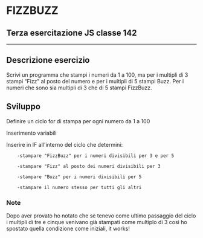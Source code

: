 # FIZZBUZZ

## Terza esercitazione JS classe 142

---

## Descrizione esercizio

Scrivi un programma che stampi i numeri da 1 a 100,
ma per i multipli di 3 stampi “Fizz” al posto del numero e per i multipli di 5 stampi Buzz.
Per i numeri che sono sia multipli di 3 che di 5 stampi FizzBuzz.

## Sviluppo

Definire un ciclo for di stampa per ogni numero da 1 a 100

Inserimento variabili

Inserire in IF all'interno del ciclo che determini:

        -stampare "FizzBuzz" per i numeri divisibili per 3 e per 5 

        -stampare "Fizz" al posto dei numeri divisibili per 3

        -stampare "Buzz" per i numeri divisibili per 5
        
        -stampare il numero stesso per tutti gli altri


### Note

Dopo aver provato ho notato che se tenevo come ultimo passaggio del ciclo i multipli di tre e cinque venivano già stampati come multiplo di 3 così ho spostato quella condizione come iniziali, it works!

        
        
